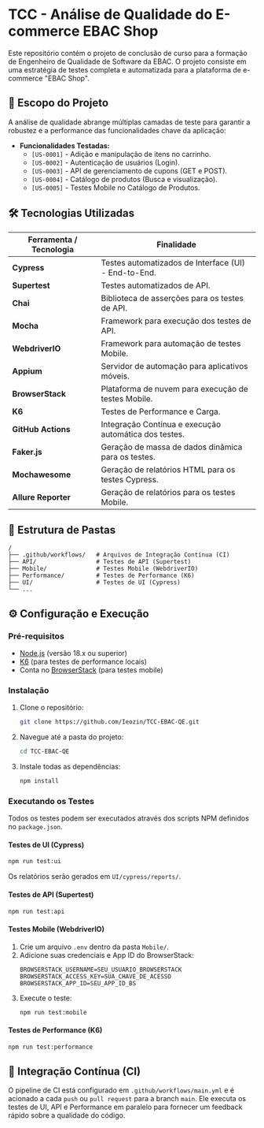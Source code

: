 # TCC - Análise de Qualidade do E-commerce EBAC Shop

Este repositório contém o projeto de conclusão de curso para a formação de Engenheiro de Qualidade de Software da EBAC. O projeto consiste em uma estratégia de testes completa e automatizada para a plataforma de e-commerce "EBAC Shop".

## 🚀 Escopo do Projeto

A análise de qualidade abrange múltiplas camadas de teste para garantir a robustez e a performance das funcionalidades chave da aplicação:

*   **Funcionalidades Testadas:**
    *   `[US-0001]` - Adição e manipulação de itens no carrinho.
    *   `[US-0002]` - Autenticação de usuários (Login).
    *   `[US-0003]` - API de gerenciamento de cupons (GET e POST).
    *   `[US-0004]` - Catálogo de produtos (Busca e visualização).
    *   `[US-0005]` - Testes Mobile no Catálogo de Produtos.

## 🛠️ Tecnologias Utilizadas

| Ferramenta / Tecnologia | Finalidade |
| ----------------------- | ---------------------------------------------------- |
| **Cypress**             | Testes automatizados de Interface (UI) - End-to-End. |
| **Supertest**           | Testes automatizados de API.                         |
| **Chai**                | Biblioteca de asserções para os testes de API.       |
| **Mocha**               | Framework para execução dos testes de API.           |
| **WebdriverIO**         | Framework para automação de testes Mobile.           |
| **Appium**              | Servidor de automação para aplicativos móveis.      |
| **BrowserStack**        | Plataforma de nuvem para execução de testes Mobile.  |
| **K6**                  | Testes de Performance e Carga.                       |
| **GitHub Actions**      | Integração Contínua e execução automática dos testes.|
| **Faker.js**            | Geração de massa de dados dinâmica para os testes.   |
| **Mochawesome**         | Geração de relatórios HTML para os testes Cypress.   |
| **Allure Reporter**     | Geração de relatórios para os testes Mobile.         |

## 📂 Estrutura de Pastas

```
/
├── .github/workflows/   # Arquivos de Integração Contínua (CI)
├── API/                 # Testes de API (Supertest)
├── Mobile/              # Testes Mobile (WebdriverIO)
├── Performance/         # Testes de Performance (K6)
├── UI/                  # Testes de UI (Cypress)
└── ...
```

## ⚙️ Configuração e Execução

### Pré-requisitos

*   [Node.js](https://nodejs.org/) (versão 18.x ou superior)
*   [K6](https://k6.io/docs/getting-started/installation/) (para testes de performance locais)
*   Conta no [BrowserStack](https://www.browserstack.com/) (para testes mobile)

### Instalação

1.  Clone o repositório:
    ```bash
    git clone https://github.com/Ieozin/TCC-EBAC-QE.git
    ```
2.  Navegue até a pasta do projeto:
    ```bash
    cd TCC-EBAC-QE
    ```
3.  Instale todas as dependências:
    ```bash
    npm install
    ```

### Executando os Testes

Todos os testes podem ser executados através dos scripts NPM definidos no `package.json`.

#### Testes de UI (Cypress)

```bash
npm run test:ui
```
Os relatórios serão gerados em `UI/cypress/reports/`.

#### Testes de API (Supertest)

```bash
npm run test:api
```

#### Testes Mobile (WebdriverIO)

1.  Crie um arquivo `.env` dentro da pasta `Mobile/`.
2.  Adicione suas credenciais e App ID do BrowserStack:
    ```env
    BROWSERSTACK_USERNAME=SEU_USUARIO_BROWSERSTACK
    BROWSERSTACK_ACCESS_KEY=SUA_CHAVE_DE_ACESSO
    BROWSERSTACK_APP_ID=SEU_APP_ID_BS
    ```
3.  Execute o teste:
    ```bash
    npm run test:mobile
    ```

#### Testes de Performance (K6)

```bash
npm run test:performance
```

## 🔄 Integração Contínua (CI)

O pipeline de CI está configurado em `.github/workflows/main.yml` e é acionado a cada `push` ou `pull request` para a branch `main`. Ele executa os testes de UI, API e Performance em paralelo para fornecer um feedback rápido sobre a qualidade do código.